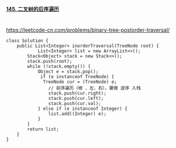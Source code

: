 #### [145. 二叉树的后序遍历](https://leetcode-cn.com/problems/binary-tree-postorder-traversal/)

# 

https://leetcode-cn.com/problems/binary-tree-postorder-traversal/

```
class Solution {
    public List<Integer> inorderTraversal(TreeNode root) {
    		List<Integer> list = new ArrayList<>();
        Stack<Object> stack = new Stack<>();
        stack.push(root);
        while (!stack.empty()) {
            Object e = stack.pop();
             if (e instanceof TreeNode) {
              TreeNode cur = (TreeNode) e;
                // 前序遍历（根 、左、右），要做 逆序 入栈
                stack.push(cur.right);
                stack.push(cur.left);
                stack.push(cur.val);
            } else if (e instanceof Integer) {
                list.add((Integer) e);
            }
        }
        return list;
    }
}
```

